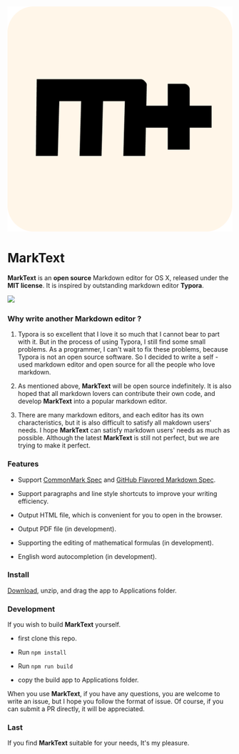 <p align="center"><img src="https://github.com/marktext/marktext/blob/master/static/logo-small.png" alt="mark text"></p>

# MarkText

**MarkText** is an **open source** Markdown editor for OS X, released under the **MIT license**. It is inspired by outstanding markdown editor **Typora**.

![](https://github.com/marktext/marktext/blob/master/summary.gif)

### Why write another Markdown editor ?

1. Typora is so excellent that I love it so much that I cannot bear to part with it. But in the process of using Typora, I still find some small problems. As a programmer, I can't wait to fix these problems, because Typora is not an open source software. So I decided to write a self - used markdown editor and open source for all the people who love markdown.

2. As mentioned above, **MarkText** will be open source indefinitely. It is also hoped that all markdown lovers can contribute their own code, and develop **MarkText** into a popular markdown editor.

3. There are many markdown editors, and each editor has its own characteristics, but it is also difficult to satisfy all makdown users' needs. I hope **MarkText** can satisfy markdown users' needs as much as possible. Although the latest **MarkText** is still not perfect, but we are trying to make it perfect.

### Features

- Support [CommonMark Spec](http://spec.commonmark.org/0.28/) and [GitHub Flavored Markdown Spec](http://spec.commonmark.org/0.28/).

- Support paragraphs and line style shortcuts to improve your writing efficiency.

- Output HTML file, which is convenient for you to open in the browser.

- Output PDF file (in development).

- Supporting the editing of mathematical formulas (in development).

- English word autocompletion (in development).

### Install

[Download](https://github.com/marktext/marktext/releases), unzip, and drag the app to Applications folder.

### Development

If you wish to build **MarkText** yourself.

- first clone this repo.

- Run `npm install`

- Run `npm run build`

- copy the build app to Applications folder.

When you use **MarkText**, if you have any questions, you are welcome to write an issue, but I hope you follow the format of issue. Of course, if you can submit a PR directly, it will be appreciated.

### Last

If you find **MarkText** suitable for your needs, It's my pleasure.
